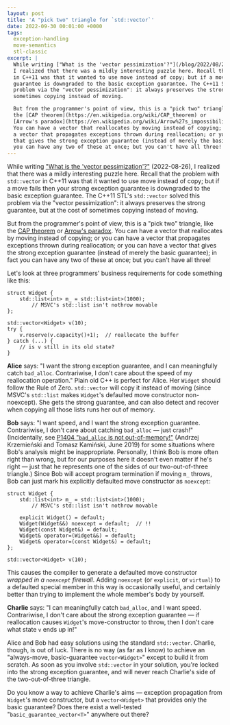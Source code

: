 ```yaml
---
layout: post
title: 'A "pick two" triangle for `std::vector`'
date: 2022-09-30 00:01:00 +0000
tags:
  exception-handling
  move-semantics
  stl-classic
excerpt: |
  While writing ["What is the 'vector pessimization'?"](/blog/2022/08/26/vector-pessimization/) (2022-08-26),
  I realized that there was a mildly interesting puzzle here. Recall that the problem with `std::vector`
  in C++11 was that it wanted to use move instead of copy; but if a move fails then your strong exception
  guarantee is downgraded to the basic exception guarantee. The C++11 STL's `std::vector` solved this
  problem via the "vector pessimization": it always preserves the strong guarantee, but at the cost of
  sometimes copying instead of moving.

  But from the programmer's point of view, this is a "pick two" triangle, like
  the [CAP theorem](https://en.wikipedia.org/wiki/CAP_theorem) or
  [Arrow's paradox](https://en.wikipedia.org/wiki/Arrow%27s_impossibility_theorem).
  You can have a vector that reallocates by moving instead of copying; or you can have
  a vector that propagates exceptions thrown during reallocation; or you can have a vector
  that gives the strong exception guarantee (instead of merely the basic guarantee); in fact
  you can have any two of these at once; but you can't have all three!
---
```


While writing ["What is the 'vector pessimization'?"](/blog/2022/08/26/vector-pessimization/) (2022-08-26),
I realized that there was a mildly interesting puzzle here. Recall that the problem with `std::vector`
in C++11 was that it wanted to use move instead of copy; but if a move fails then your strong exception
guarantee is downgraded to the basic exception guarantee. The C++11 STL's `std::vector` solved this
problem via the "vector pessimization": it always preserves the strong guarantee, but at the cost of
sometimes copying instead of moving.

But from the programmer's point of view, this is a "pick two" triangle, like
the [CAP theorem](https://en.wikipedia.org/wiki/CAP_theorem) or
[Arrow's paradox](https://en.wikipedia.org/wiki/Arrow%27s_impossibility_theorem).
You can have a vector that reallocates by moving instead of copying; or you can have
a vector that propagates exceptions thrown during reallocation; or you can have a vector
that gives the strong exception guarantee (instead of merely the basic guarantee); in fact
you can have any two of these at once; but you can't have all three!

Let's look at three programmers' business requirements for code
something like this:

    struct Widget {
        std::list<int> m_ = std::list<int>(1000);
            // MSVC's std::list isn't nothrow movable
    };

    std::vector<Widget> v(10);
    try {
        v.reserve(v.capacity()+1);  // reallocate the buffer
    } catch (...) {
        // is v still in its old state?
    }

**Alice** says: "I want the strong exception guarantee, and I can meaningfully catch `bad_alloc`.
Contrariwise, I don't care about the speed of my reallocation operation." Plain old C++ is perfect
for Alice. Her `Widget` should follow the Rule of Zero. `std::vector` will copy it instead of
moving (since MSVC's `std::list` makes `Widget`'s defaulted move constructor non-noexcept).
She gets the strong guarantee, and can also detect and recover when copying all those lists
runs her out of memory.

**Bob** says: "I want speed, and I want the strong exception guarantee. Contrariwise, I don't
care about catching `bad_alloc` — just crash!" (Incidentally, see
[P1404 "`bad_alloc` is not out-of-memory!"](https://www.open-std.org/jtc1/sc22/wg21/docs/papers/2019/p1404r1.html)
(Andrzej Krzemieński and Tomasz Kamiński, June 2019) for some situations where
Bob's analysis might be inappropriate. Personally, I think Bob is more often right
than wrong, but for our purposes here it doesn't even matter if he's right — just that
he represents one of the sides of our two-out-of-three triangle.) Since Bob will accept
program termination if moving `m_` throws, Bob can just mark
his explicitly defaulted move constructor as `noexcept`:

    struct Widget {
        std::list<int> m_ = std::list<int>(1000);
            // MSVC's std::list isn't nothrow movable

        explicit Widget() = default;
        Widget(Widget&&) noexcept = default;  // !!
        Widget(const Widget&) = default;
        Widget& operator=(Widget&&) = default;
        Widget& operator=(const Widget&) = default;
    };

    std::vector<Widget> v(10);

This causes the compiler to generate a defaulted move constructor
_wrapped in a `noexcept` firewall_. Adding `noexcept` (or `explicit`,
or `virtual`) to a defaulted special member in this way is occasionally
useful, and certainly better than trying to implement the whole member's
body by yourself.

**Charlie** says: "I can meaningfully catch `bad_alloc`, and I want speed.
Contrariwise, I don't care about the strong exception guarantee — if reallocation
causes `Widget`'s move-constructor to throw, then I don't care what state `v`
ends up in!"

Alice and Bob had easy solutions using the standard `std::vector`.
Charlie, though, is out of luck. There is no way (as far as I know)
to achieve an "always-move, basic-guarantee `vector<Widget>`" except
to build it from scratch. As soon as you involve `std::vector` in
your solution, you're locked into the strong exception guarantee,
and will never reach Charlie's side of the two-out-of-three triangle.

Do you know a way to achieve Charlie's aims — exception propagation
from `Widget`'s move constructor, but a `vector<Widget>` that provides
only the basic guarantee? Does there exist a well-tested "`basic_guarantee_vector<T>`"
anywhere out there?
